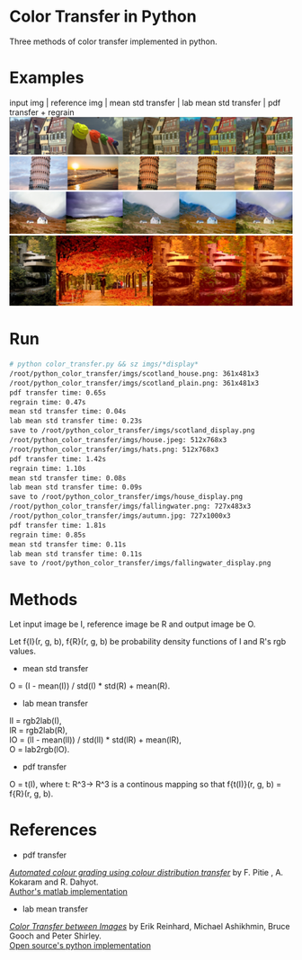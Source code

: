# Color Transfer in Python

Three methods of color transfer implemented in python.

# Examples
input img | reference img | mean std transfer | lab mean std transfer | pdf transfer + regrain
![img](imgs/house_display.png)
![img](imgs/tower_display.png)
![img](imgs/scotland_display.png)
![img](imgs/fallingwater_display.png)

# Run
```bash
# python color_transfer.py && sz imgs/*display*
/root/python_color_transfer/imgs/scotland_house.png: 361x481x3
/root/python_color_transfer/imgs/scotland_plain.png: 361x481x3
pdf transfer time: 0.65s
regrain time: 0.47s
mean std transfer time: 0.04s
lab mean std transfer time: 0.23s
save to /root/python_color_transfer/imgs/scotland_display.png
/root/python_color_transfer/imgs/house.jpeg: 512x768x3
/root/python_color_transfer/imgs/hats.png: 512x768x3
pdf transfer time: 1.42s
regrain time: 1.10s
mean std transfer time: 0.08s
lab mean std transfer time: 0.09s
save to /root/python_color_transfer/imgs/house_display.png
/root/python_color_transfer/imgs/fallingwater.png: 727x483x3
/root/python_color_transfer/imgs/autumn.jpg: 727x1000x3
pdf transfer time: 1.81s
regrain time: 0.85s
mean std transfer time: 0.11s
lab mean std transfer time: 0.11s
save to /root/python_color_transfer/imgs/fallingwater_display.png
```

# Methods

Let input image be I, reference image be R and output image be O.

Let f{I}(r, g, b), f{R}(r, g, b) be probability density functions of I and R's rgb values. 

- mean std transfer

O = (I - mean(I)) / std(I) \* std(R) + mean(R).

- lab mean transfer

lI = rgb2lab(I),\
lR = rgb2lab(R),\
lO = (lI - mean(lI)) / std(lI) \* std(lR) + mean(lR),\
O = lab2rgb(lO).

- pdf transfer

O = t(I), where t: R^3-> R^3 is a continous mapping so that f{t(I)}(r, g, b) = f{R}(r, g, b). 



# References
- pdf transfer

[*Automated colour grading using colour distribution transfer*](http://citeseerx.ist.psu.edu/viewdoc/download?doi=10.1.1.458.7694&rep=rep1&type=pdf) by F. Pitie , A. Kokaram and R. Dahyot.\
[Author's matlab implementation](https://github.com/frcs/colour-transfer)

- lab mean transfer

[*Color Transfer between Images*](https://www.cs.tau.ac.il/~turkel/imagepapers/ColorTransfer.pdf) by Erik Reinhard, Michael Ashikhmin, Bruce Gooch and Peter Shirley.\
[Open source's python implementation](https://github.com/chia56028/Color-Transfer-between-Images)

